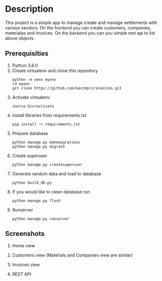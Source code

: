 # Description

This project is a simple app to manage create and manage settlements with various vendors.
On the frontend you can create customers, companies, materialas and invoices.
On the backend you can you simple rest api to list above objects. 


## Prerequisities

1. Python 3.8.0
2. Create virtualenv and clone this repository
    ```
    python -m venv myenv
    cd myenv
    git clone https://github.com/kaczmprz/invoices.git
    ```
3. Activate virtualenv
    ```
    source bin/activate
    ```
4. Install libraries from requirements.txt
    ```
    pip install -r requirements.txt
    ```
5. Prepare database
    ```
    python manage.py makemigrations
    python manage.py migrate
    ```
6. Create superuser 
    ```
    python manage.py createsuperuser
    ```
7. Generate random data and load to database
    ```
    python build_db.py
    ```
8. If you would like to clean database run
    ```
    python manage.py flush
    ```
9. Runserver
    ```
    python manage.py runserver
    ```
   
## Screenshots
1. Home view

2. Customers view (Materials and Companies view are similar)

3. Invoices view

4. REST API

